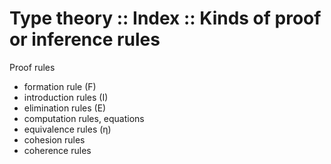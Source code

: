 # Type theory :: Index :: Kinds of proof or inference rules

Proof rules
- formation rule (F)
- introduction rules (I)
- elimination rules (E)
- computation rules, equations
- equivalence rules (η)
- cohesion rules
- coherence rules
